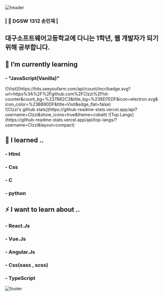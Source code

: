 ![header](https://capsule-render.vercel.app/api?type=wave&color=gradient&height=300&section=header&text=Hi%20there%20👋&fontSize=90)
### | 💜 DGSW 1312 손민재 |
## 대구소프트웨어고등학교에 다니는 1학년, 웹 개발자가 되기위해 공부합니다.
<!--
**Clzzi/Clzzi** is a ✨ _special_ ✨ repository because its `README.md` (this file) appears on your GitHub profile.
- 🔭 I’m currently working on ...
- 🌱 I’m currently learning ...
- 👯 I’m looking to collaborate on ...
- 🤔 I’m looking for help with ...
- 💬 Ask me about ...
- 📫 How to reach me: ...
- 😄 Pronouns: ...
- ⚡ Fun fact: ...
-->

## 🌱 I’m currently learning 
###  - "JavaScript(Vanilla)"

<div>
![Visit](https://hits.seeyoufarm.com/api/count/incr/badge.svg?url=https%3A%2F%2Fgithub.com%2FClzzi%2Fhit-counter&count_bg=%237B62C3&title_bg=%239D7EDF&icon=electron.svg&icon_color=%23B890DF&title=Visit&edge_flat=false)
</div>

<span>
  ![Clzzi's github stats](https://github-readme-stats.vercel.app/api?username=Clzzi&show_icons=true&theme=cobalt)
  ![Top Langs](https://github-readme-stats.vercel.app/api/top-langs/?username=Clzzi&layout=compact)
</span>

## 🔭 I learned ..
### - Html
### - Css
### - C
### - python

## ⚡ I want to learn about ..
### - React.Js
### - Vue.Js
### - Angular.Js
### - Css(sass , scss)
### - TypeScript
![footer](https://capsule-render.vercel.app/api?section=footer)
